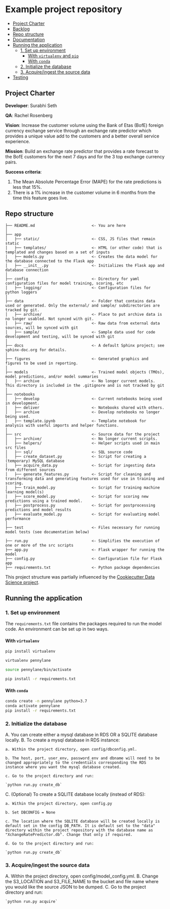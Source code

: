 # Example project repository

<!-- toc -->

- [Project Charter](#project-charter)
- [Backlog](#backlog)
- [Repo structure](#repo-structure)
- [Documentation](#documentation)
- [Running the application](#running-the-application)
  * [1. Set up environment](#1-set-up-environment)
    + [With `virtualenv` and `pip`](#with-virtualenv-and-pip)
    + [With `conda`](#with-conda)
  * [2. Initialize the database](#2-initialize-the-database)
  * [3. Acquire/ingest the source data](#3-acquireingest-the-source-data)
- [Testing](#testing)

<!-- tocstop -->

## Project Charter 
**Developer**: Surabhi Seth

**QA**: Rachel Rosenberg

**Vision**: Increase the customer volume using the Bank of Etas (BofE) foreign currency exchange service through an exchange rate predictor which provides a unique value add to the customers and a better overall service experience. 

**Mission**: Build an exchange rate predictor that provides a rate forecast to the BofE customers for the next 7 days and for the 3 top exchange currency pairs.

**Success criteria**: 
1. The Mean Absolute Percentage Error (MAPE) for the rate predictions is less that 15%.
2. There is a 1% increase in the customer volume in 6 months from the time this feature goes live.
  

## Repo structure 

```
├── README.md                         <- You are here
│
├── app
│   ├── static/                       <- CSS, JS files that remain static 
│   ├── templates/                    <- HTML (or other code) that is templated and changes based on a set of inputs
│   ├── models.py                     <- Creates the data model for the database connected to the Flask app 
│   ├── __init__.py                   <- Initializes the Flask app and database connection
│
├── config                            <- Directory for yaml configuration files for model training, scoring, etc
│   ├── logging/                      <- Configuration files for python loggers
│
├── data                              <- Folder that contains data used or generated. Only the external/ and sample/ subdirectories are tracked by git. 
│   ├── archive/                      <- Place to put archive data is no longer usabled. Not synced with git. 
│   ├── raw/                          <- Raw data from external data sources, will be synced with git
│   ├── sample/                       <- Sample data used for code development and testing, will be synced with git
│
├── docs                              <- A default Sphinx project; see sphinx-doc.org for details.
│
├── figures                           <- Generated graphics and figures to be used in reporting.
│
├── models                            <- Trained model objects (TMOs), model predictions, and/or model summaries
│   ├── archive                       <- No longer current models. This directory is included in the .gitignore and is not tracked by git
│
├── notebooks
│   ├── develop                       <- Current notebooks being used in development.
│   ├── deliver                       <- Notebooks shared with others. 
│   ├── archive                       <- Develop notebooks no longer being used.
│   ├── template.ipynb                <- Template notebook for analysis with useful imports and helper functions. 
│
├── src                               <- Source data for the project 
│   ├── archive/                      <- No longer current scripts.
│   ├── helpers/                      <- Helper scripts used in main src files 
│   ├── sql/                          <- SQL source code
│   ├── create_dataset.py             <- Script for creating a (temporary) MySQL database 
│   ├── acquire_data.py               <- Script for ingesting data from different sources 
│   ├── generate_features.py          <- Script for cleaning and transforming data and generating features used for use in training and scoring.
│   ├── train_model.py                <- Script for training machine learning model(s)
│   ├── score_model.py                <- Script for scoring new predictions using a trained model.
│   ├── postprocess.py                <- Script for postprocessing predictions and model results
│   ├── evaluate_model.py             <- Script for evaluating model performance 
│
├── test                              <- Files necessary for running model tests (see documentation below) 

├── run.py                            <- Simplifies the execution of one or more of the src scripts 
├── app.py                            <- Flask wrapper for running the model 
├── config.py                         <- Configuration file for Flask app
├── requirements.txt                  <- Python package dependencies 
```
This project structure was partially influenced by the [Cookiecutter Data Science project](https://drivendata.github.io/cookiecutter-data-science/).


## Running the application 
### 1. Set up environment 

The `requirements.txt` file contains the packages required to run the model code. An environment can be set up in two ways. 

#### With `virtualenv`

```bash
pip install virtualenv

virtualenv pennylane

source pennylane/bin/activate

pip install -r requirements.txt

```
#### With `conda`

```bash
conda create -n pennylane python=3.7
conda activate pennylane
pip install -r requirements.txt

```

### 2. Initialize the database 

A. You can create either a mysql database in RDS OR a SQLITE database locally.
B. To create a mysql database in RDS instance:

    a. Within the project directory, open config/dbconfig.yml.
    
    b. The host, port, user_env, password_env and dbname will need to be changed appropriately to the credentials corresponding the RDS instance where you want the mysql database created.
    
    c. Go to the project directory and run:

    `python run.py create_db`

C. (Optional) To create a SQLITE database locally (instead of RDS):

    a. Within the project directory, open config.py
    
    b. Set DBCONFIG = None
    
    c. The location where the SQLITE database will be created locally is default set in the config DB_PATH. It is default set to the "data" directory within the project repository with the database name as "XchangeRatePredictor.db". Change that only if required.
    
    d. Go to the project directory and run:
    
    `python run.py create_db`


### 3. Acquire/ingest the source data
A. Within the project directory, open config/model_config.yml.
B. Change the S3_LOCATION and S3_FILE_NAME to the bucket and file name where you would like the source JSON to be dumped.
C. Go to the project directory and run:

    `python run.py acquire`
